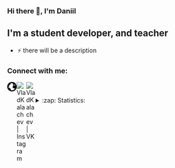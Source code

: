 ### Hi there 👋, I'm Daniil


## I'm a student developer, and teacher
- ⚡ there will be a description

### Connect with me:

[<img align="left" alt="webtricks-master.ru" width="22px" src="https://raw.githubusercontent.com/iconic/open-iconic/master/svg/globe.svg" />][website]
[<img align="left" alt="VladKalachev | Instagram" width="22px" src="https://cdn.jsdelivr.net/npm/simple-icons@v3/icons/instagram.svg" />][instagram]
[<img align="left" alt="VladKalachev | VK" width="22px" src="https://cdn.jsdelivr.net/npm/simple-icons@v3/icons/vk.svg" />][vk]

<br />
<br />

<details>
  <summary>:zap: Statistics:</summary>
   <img align="left" alt="codeSTACKr's GitHub Stats" src="https://github-readme-stats.vercel.app/api/top-langs/?username=daniilamark" />
    <br />
    <img align="left" alt="codeSTACKr's GitHub Stats" src="https://github-readme-stats.vercel.app/api?username=daniilamark&show_icons=true" />
</details>

[website]: https://daniilamark.netlify.app/
[instagram]: https://www.instagram.com/daniilamark/
[vk]: https://vk.com/daniilamark
